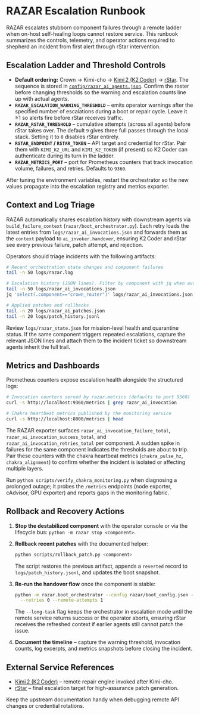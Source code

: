 # RAZAR Escalation Runbook

RAZAR escalates stubborn component failures through a remote ladder when on-host
self-healing loops cannot restore service. This runbook summarizes the controls,
telemetry, and operator actions required to shepherd an incident from first
alert through rStar intervention.

## Escalation Ladder and Threshold Controls

- **Default ordering:** Crown → Kimi-cho → [Kimi 2 (K2 Coder)](https://github.com/MoonshotAI/Kimi-K2)
  → [rStar](https://github.com/microsoft/rStar). The sequence is stored in
  [`config/razar_ai_agents.json`](../../config/razar_ai_agents.json). Confirm the
  roster before changing thresholds so the warning and escalation counts line up
  with actual agents.
- **`RAZAR_ESCALATION_WARNING_THRESHOLD`** – emits operator warnings after the
  specified number of escalations during a boot or repair cycle. Leave it ≥1 so
  alerts fire before rStar receives traffic.
- **`RAZAR_RSTAR_THRESHOLD`** – cumulative attempts (across all agents) before
  rStar takes over. The default `9` gives three full passes through the local
  stack. Setting it to `0` disables rStar entirely.
- **`RSTAR_ENDPOINT` / `RSTAR_TOKEN`** – API target and credential for rStar.
  Pair them with `KIMI_K2_URL` and `KIMI_K2_TOKEN` (if present) so K2 Coder can
  authenticate during its turn in the ladder.
- **`RAZAR_METRICS_PORT`** – port for Prometheus counters that track invocation
  volume, failures, and retries. Defaults to `9360`.

After tuning the environment variables, restart the orchestrator so the new
values propagate into the escalation registry and metrics exporter.

## Context and Log Triage

RAZAR automatically shares escalation history with downstream agents via
`build_failure_context` (`razar/boot_orchestrator.py`). Each retry loads the
latest entries from `logs/razar_ai_invocations.json` and forwards them as the
`context` payload to `ai_invoker.handover`, ensuring K2 Coder and rStar see every
previous failure, patch attempt, and rejection.

Operators should triage incidents with the following artifacts:

```bash
# Recent orchestration state changes and component failures
tail -n 50 logs/razar.log

# Escalation history (JSON lines). Filter by component with jq when available.
tail -n 50 logs/razar_ai_invocations.json
jq 'select(.component=="crown_router")' logs/razar_ai_invocations.json

# Applied patches and rollbacks
tail -n 20 logs/razar_ai_patches.json
tail -n 20 logs/patch_history.jsonl
```

Review `logs/razar_state.json` for mission-level health and quarantine status.
If the same component triggers repeated escalations, capture the relevant JSON
lines and attach them to the incident ticket so downstream agents inherit the
full trail.

## Metrics and Dashboards

Prometheus counters expose escalation health alongside the structured logs:

```bash
# Invocation counters served by razar.metrics (defaults to port 9360)
curl -s http://localhost:9360/metrics | grep razar_ai_invocation

# Chakra heartbeat metrics published by the monitoring service
curl -s http://localhost:8000/metrics | head
```

The RAZAR exporter surfaces `razar_ai_invocation_failure_total`,
`razar_ai_invocation_success_total`, and `razar_ai_invocation_retries_total`
per component. A sudden spike in failures for the same component indicates the
thresholds are about to trip. Pair these counters with the chakra heartbeat
metrics (`chakra_pulse_hz`, `chakra_alignment`) to confirm whether the incident
is isolated or affecting multiple layers.

Run `python scripts/verify_chakra_monitoring.py` when diagnosing a prolonged
outage; it probes the `/metrics` endpoints (node exporter, cAdvisor, GPU
exporter) and reports gaps in the monitoring fabric.

## Rollback and Recovery Actions

1. **Stop the destabilized component** with the operator console or via the
   lifecycle bus: `python -m razar stop <component>`.
2. **Rollback recent patches** with the documented helper:

   ```bash
   python scripts/rollback_patch.py <component>
   ```

   The script restores the previous artifact, appends a `reverted` record to
   `logs/patch_history.jsonl`, and updates the boot snapshot.
3. **Re-run the handover flow** once the component is stable:

   ```bash
   python -m razar.boot_orchestrator --config razar/boot_config.json --long-task \
     --retries 0 --remote-attempts 1
   ```

   The `--long-task` flag keeps the orchestrator in escalation mode until the
   remote service returns success or the operator aborts, ensuring rStar receives
   the refreshed context if earlier agents still cannot patch the issue.
4. **Document the timeline** – capture the warning threshold, invocation counts,
   log excerpts, and metrics snapshots before closing the incident.

## External Service References

- [Kimi 2 (K2 Coder)](https://github.com/MoonshotAI/Kimi-K2) – remote repair
  engine invoked after Kimi-cho.
- [rStar](https://github.com/microsoft/rStar) – final escalation target for
  high-assurance patch generation.

Keep the upstream documentation handy when debugging remote API changes or
credential rotations.
